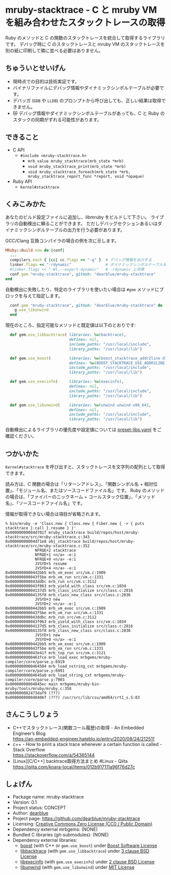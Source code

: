 mruby-stacktrace - C と mruby VM を組み合わせたスタックトレースの取得
========================================================================

Ruby のメソッドと C の関数のスタックトレースを統合して取得するライブラリです。
デバッグ時に C のスタックトレースと mruby VM のスタックトレースを別の紙に印刷して隣に並べる必要はありません。


ちゅういとせいげん
------------------------------------------------------------------------

  - 現時点での目的は技術実証です。
  - バイナリファイルにデバッグ情報やダイナミックシンボルテーブルが必要です。
  - デバッガ (`GDB` や `LLDB`) のプロンプトから呼び出しても、正しい結果は取得できません。
  - 😿 デバッグ情報やダイナミックシンボルテーブルがあっても、C と Ruby のスタックの同期がずれる可能性があります。


できること
------------------------------------------------------------------------

  - C API
      - `#include <mruby-stacktrace.h>`
          - `mrb_value mruby_stacktrace(mrb_state *mrb)`
          - `void mruby_stacktrace_print(mrb_state *mrb)`
          - `void mruby_stacktrace_foreach(mrb_state *mrb, mruby_stacktrace_report_func *report, void *opaque)`
  - Ruby API
      - `Kernel#stacktrace`


くみこみかた
------------------------------------------------------------------------

あなたのビルド設定ファイルに追加し、libmruby をビルドして下さい。
ライブラリの自動検出に頼ることができます。
ただしデバッグセクションあるいはダイナミックシンボルテーブルの出力を行う必要があります。

GCC/Clang 互換コンパイラの場合の例を次に示します。

```ruby
MRuby::Build.new do |conf|
  ...
  compilers.each { |cc| cc.flags << "-g" }  # デバッグ情報を出力する
  linker.flags << "-rdynamic"               # ダイナミックシンボルテーブルを出力する
  #linker.flags << "-Wl,--export-dynamic"   # -rdynamic と同等
  conf.gem "mruby-stacktrace", github: "dearblue/mruby-stacktrace"
end
```

自動検出に失敗したり、特定のライブラリを使いたい場合は `#gem` メソッドにブロックを与えて指定します。

```ruby
  conf.gem "mruby-stacktrace", github: "dearblue/mruby-stacktrace" do |g|
    g.use_libunwind
  end
```

現在のところ、指定可能なメソッドと既定値は以下のとおりです:

```ruby
  def gem.use_libbacktrace( libraries: %w(backtrace),
                            defines: nil,
                            include_paths: "/usr/local/include",
                            library_paths: "/usr/local/lib")

  def gem.use_boost(        libraries: %w(boost_stacktrace_addr2line dl backtrace),
                            defines: %w(BOOST_STACKTRACE_USE_ADDR2LINE _GNU_SOURCE),
                            include_paths: "/usr/local/include",
                            library_paths: "/usr/local/lib")

  def gem.use_execinfo(     libraries: %w(execinfo),
                            defines: nil,
                            include_paths: "/usr/local/include",
                            library_paths: "/usr/local/lib")

  def gem.use_libunwind(    libraries: %w(unwind unwind-x86_64),
                            defines: nil,
                            include_paths: "/usr/local/include",
                            library_paths: "/usr/local/lib")
```

自動検出によるライブラリの優先度や設定値については [preset-libs.yaml](preset-libs.yaml) をご確認ください。


つかいかた
------------------------------------------------------------------------

`Kernel#stacktrace` を呼び出すと、スタックトレースを文字列の配列として取得できます。

読み方は、C 関数の場合は「リターンアドレス」、「関数シンボル名 + 相対位置」、「モジュール名、またはソースコードファイル名」です。
Ruby のメソッドの場合は、「ファイバーのニックネーム + コールスタック位置」、「メソッド名」、「ソースコードファイル名」です。

情報が取得できない場合は項目が省略されます。

```console
% bin/mruby -e 'Class.new { Class.new { Fiber.new { -> { puts stacktrace }.call }.resume } }'
0x00000000004d701f mruby_stacktrace build/repos/host/mruby-stacktrace/src/mruby-stacktrace.c:343
0x00000000004d71e8 obj_stacktrace build/repos/host/mruby-stacktrace/src/mruby-stacktrace.c:352
             NFRQE+2 stacktrace
             NFRQE+1 <n/a> -e:1
             NFRQE+0 <n/a> -e:1
             JVSYD+5 resume
             JVSYD+4 <n/a> -e:1
0x0000000000442bb5 mrb_vm_exec src/vm.c:1909
0x000000000043f5be mrb_vm_run src/vm.c:1331
0x000000000043ddbc mrb_run src/vm.c:3112
0x000000000043f063 mrb_yield_with_class src/vm.c:1034
0x00000000004137d5 mrb_class_initialize src/class.c:2016
0x00000000004135f8 mrb_class_new_class src/class.c:2036
             JVSYD+3 new
             JVSYD+2 <n/a> -e:1
0x0000000000442bb5 mrb_vm_exec src/vm.c:1909
0x000000000043f5be mrb_vm_run src/vm.c:1331
0x000000000043ddbc mrb_run src/vm.c:3112
0x000000000043f063 mrb_yield_with_class src/vm.c:1034
0x00000000004137d5 mrb_class_initialize src/class.c:2016
0x00000000004135f8 mrb_class_new_class src/class.c:2036
             JVSYD+1 new
             JVSYD+0 <n/a> -e:1
0x0000000000442bb5 mrb_vm_exec src/vm.c:1909
0x000000000043f5be mrb_vm_run src/vm.c:1331
0x000000000043e41f mrb_top_run src/vm.c:3121
0x0000000000463fce mrb_load_exec mrbgems/mruby-compiler/core/parse.y:6919
0x0000000000464504 mrb_load_nstring_cxt mrbgems/mruby-compiler/core/parse.y:6991
0x00000000004645a0 mrb_load_string_cxt mrbgems/mruby-compiler/core/parse.y:7003
0x00000000004045ec main mrbgems/mruby-bin-mruby/tools/mruby/mruby.c:358
0x000000082473daf9 (???)
0x000000000040406f (???) /usr/src/lib/csu/amd64/crt1_s.S:83
```


さんこうしりょう
------------------------------------------------------------------------

  - C++でスタックトレース(関数コール履歴)の取得 - An Embedded Engineer’s Blog <br>
    <https://an-embedded-engineer.hateblo.jp/entry/2020/08/24/212511>
  - c++ - How to print a stack trace whenever a certain function is called - Stack Overflow <br>
    <https://stackoverflow.com/a/54365144>
  - [Linux\]\[C/C++] backtrace取得方法まとめ #Linux - Qiita <br>
    <https://qiita.com/koara-local/items/012b917111a96f76d27c>


しょげん
------------------------------------------------------------------------

  - Package name: mruby-stacktrace
  - Version: 0.1
  - Project status: CONCEPT
  - Author: [dearblue](https://github.com/dearblue)
  - Project page: <https://github.com/dearblue/mruby-stacktrace>
  - Licensing: [Creative Commons Zero License (CC0 / Public Domain)](LICENSE)
  - Dependency external mrbgems: (NONE)
  - Bundled C libraries (git-submodules): (NONE)
  - Dependency external libraries:
      - [boost](https://www.boost.org/) (with C++ or `gem.use_boost`)
        under [Boost Software License](https://www.boost.org/LICENSE_1_0.txt)
      - [libbacktrace](https://github.com/ianlancetaylor/libbacktrace) (with `gem.use_libbacktrace`)
        under [3 clause BSD License](https://github.com/ianlancetaylor/libbacktrace/blob/master/LICENSE)
      - [libexecinfo](https://github.com/NetBSD/src/tree/trunk/lib/libexecinfo) (with `gem.use_execinfo`)
        under [2 clause BSD License](https://github.com/NetBSD/src/blob/trunk/lib/libexecinfo/execinfo.h)
      - [libunwind](https://github.com/libunwind/libunwind) (with `gem.use_libunwind`)
        under [MIT License](https://github.com/libunwind/libunwind/blob/master/COPYING)
